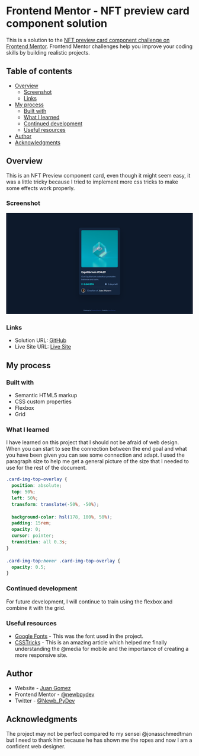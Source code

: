 # Frontend Mentor - NFT preview card component solution

This is a solution to the [NFT preview card component challenge on Frontend Mentor](https://www.frontendmentor.io/challenges/nft-preview-card-component-SbdUL_w0U). Frontend Mentor challenges help you improve your coding skills by building realistic projects.

## Table of contents

- [Overview](#overview)
  - [Screenshot](#screenshot)
  - [Links](#links)
- [My process](#my-process)
  - [Built with](#built-with)
  - [What I learned](#what-i-learned)
  - [Continued development](#continued-development)
  - [Useful resources](#useful-resources)
- [Author](#author)
- [Acknowledgments](#acknowledgments)

## Overview

This is an NFT Preview component card, even though it might seem easy, it was a
little tricky because I tried to implement more css tricks to make some effects
work properly.

### Screenshot

![](./images/screenshot-desktop.png)

### Links

- Solution URL: [GitHub](https://github.com/newbpydev/02-nft-preview-card-component-main)
- Live Site URL: [Live Site](https://mystifying-yalow-ba4510.netlify.app/)

## My process

### Built with

- Semantic HTML5 markup
- CSS custom properties
- Flexbox
- Grid

### What I learned

I have learned on this project that I should not be afraid of web design. When
you can start to see the connection between the end goal and what you have been
given you can see some connection and adapt. I used the paragraph size to help
me get a general picture of the size that I needed to use for the rest of the document.

```css
.card-img-top-overlay {
  position: absolute;
  top: 50%;
  left: 50%;
  transform: translate(-50%, -50%);

  background-color: hsl(178, 100%, 50%);
  padding: 15rem;
  opacity: 0;
  cursor: pointer;
  transition: all 0.3s;
}

.card-img-top:hover .card-img-top-overlay {
  opacity: 0.5;
}
```

### Continued development

For future development, I will continue to train using the flexbox and combine
it with the grid.

### Useful resources

- [Google Fonts](https://fonts.google.com/specimen/Outfit?query=outfit) - This was the font used in the project.
- [CSSTricks](https://css-tricks.com/snippets/css/media-queries-for-standard-devices/) - This is an amazing article which helped me finally understanding the @media
  for mobile and the importance of creating a more responsive site.

## Author

- Website - [Juan Gomez](https://www.newbpydev.com)
- Frontend Mentor - [@newbpydev](https://www.frontendmentor.io/profile/newbpydev)
- Twitter - [@Newb_PyDev](https://twitter.com/Newb_PyDev)

## Acknowledgments

The project may not be perfect compared to my sensei @jonasschmedtman but I need
to thank him because he has shown me the ropes and now I am a confident web
designer.
